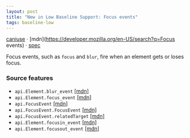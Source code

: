 ```yaml
---
layout: post
title: "New in Low Baseline Support: Focus events"
tags: baseline-low
---
```


[caniuse](https://caniuse.com/?search=focus-events) · [mdn](https://developer.mozilla.org/en-US/search?q=Focus events) · [spec](https://w3c.github.io/uievents/#events-focusevent)

Focus events, such as `focus` and `blur`, fire when an element gets or loses focus.

### Source features

- ``api.Element.blur_event`` [[mdn]](https://developer.mozilla.org/en-US/search?q=api.Element.blur_event)
- ``api.Element.focus_event`` [[mdn]](https://developer.mozilla.org/en-US/search?q=api.Element.focus_event)
- ``api.FocusEvent`` [[mdn]](https://developer.mozilla.org/en-US/search?q=api.FocusEvent)
- ``api.FocusEvent.FocusEvent`` [[mdn]](https://developer.mozilla.org/en-US/search?q=api.FocusEvent.FocusEvent)
- ``api.FocusEvent.relatedTarget`` [[mdn]](https://developer.mozilla.org/en-US/search?q=api.FocusEvent.relatedTarget)
- ``api.Element.focusin_event`` [[mdn]](https://developer.mozilla.org/en-US/search?q=api.Element.focusin_event)
- ``api.Element.focusout_event`` [[mdn]](https://developer.mozilla.org/en-US/search?q=api.Element.focusout_event)
